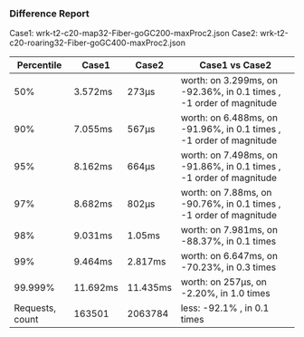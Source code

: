 ### Difference Report
Case1: wrk-t2-c20-map32-Fiber-goGC200-maxProc2.json
Case2: wrk-t2-c20-roaring32-Fiber-goGC400-maxProc2.json

|Percentile|Case1|Case2|Case1 vs Case2|
|---|---|---|---|
|50%|3.572ms|273µs|worth: on 3.299ms, on -92.36%, in 0.1 times , -1 order of magnitude|
|90%|7.055ms|567µs|worth: on 6.488ms, on -91.96%, in 0.1 times , -1 order of magnitude|
|95%|8.162ms|664µs|worth: on 7.498ms, on -91.86%, in 0.1 times , -1 order of magnitude|
|97%|8.682ms|802µs|worth: on 7.88ms, on -90.76%, in 0.1 times , -1 order of magnitude|
|98%|9.031ms|1.05ms|worth: on 7.981ms, on -88.37%, in 0.1 times |
|99%|9.464ms|2.817ms|worth: on 6.647ms, on -70.23%, in 0.3 times |
|99.999%|11.692ms|11.435ms|worth: on 257µs, on -2.20%, in 1.0 times |
|Requests, count|163501|2063784|less: -92.1% , in 0.1 times |
